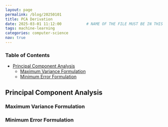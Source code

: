 ```yaml
---
layout: page
permalink: /blog/20250101
title: PCA Derivation
date: 2025-03-01 11:12:00           # NAME OF THE FILE MUST BE IN THIS FORMAT: date-xxx.md
tags: machine-learning
categories: computer-science
nav: true
---
```


### Table of Contents
- [Principal Component Analysis](#principal-component-analysis)
  - [Maximum Variance Formulation](#maximum-variance-formulation)
  - [Minimum Error Formulation](#minimum-error-formulation)


## Principal Component Analysis

### Maximum Variance Formulation

### Minimum Error Formulation
